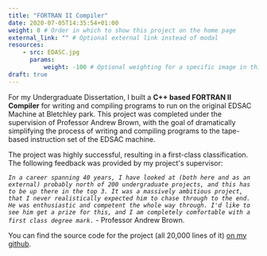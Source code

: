 ```yaml
---
title: "FORTRAN II Compiler"
date: 2020-07-05T14:35:54+01:00
weight: 0 # Order in which to show this project on the home page
external_link: "" # Optional external link instead of modal
resources:
    - src: EDASC.jpg
      params:
          weight: -100 # Optional weighting for a specific image in this project folder
draft: true
---
```


For my Undergraduate Dissertation, I built a **C++ based FORTRAN II Compiler** for writing and compiling programs to run on the original EDSAC Machine at Bletchley park. This project was completed under the supervision of Professor Andrew Brown, with the goal of dramatically simplifying the process of writing and compiling programs to the tape-based instruction set of the EDSAC machine. 

The project was highly successful, resulting in a first-class classification. The following feedback was provided by my project's supervisor:

*```In a career spanning 40 years, I have looked at (both here and as an external) probably north of 200 undergraduate projects, and this has to be up there in the top 3. It was a massively ambitious project, that I never realistically expected him to chase through to the end. He was enthusiastic and competent the whole way through. I'd like to see him get a prize for this, and I am completely comfortable with a first class degree mark.```* - Professor Andrew Brown.

You can find the source code for the project (all 20,000 lines of it) [on my github](https://github.com/ElliotAlexander/EDSAC-FORTRAN-Compiler). 
